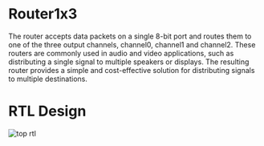 # Router1x3
The router accepts data packets on a single 8-bit port and routes them to one of the three output channels, channel0, channel1 and channel2. These routers are commonly used in audio and video applications, such as distributing a single signal to multiple speakers or displays. The resulting router provides a simple and cost-effective solution for distributing signals to multiple destinations.
# RTL Design
![top rtl](https://github.com/CHS-SANDEEP/Router1x3/assets/72753742/eb9e4715-1281-4324-b7a6-58bab93653fd)
